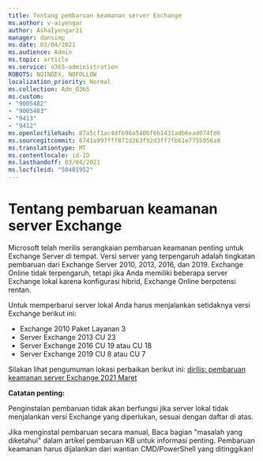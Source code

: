 ```yaml
---
title: Tentang pembaruan keamanan server Exchange
ms.author: v-aiyengar
author: AshaIyengar21
manager: dansimp
ms.date: 03/04/2021
ms.audience: Admin
ms.topic: article
ms.service: o365-administration
ROBOTS: NOINDEX, NOFOLLOW
localization_priority: Normal
ms.collection: Adm_O365
ms.custom:
- "9005482"
- "9005483"
- "9413"
- "9412"
ms.openlocfilehash: 87a5cf1ac4dfb96a5406f6b1431adb6ead074fd6
ms.sourcegitcommit: 6741a997fff871d263f92d3ff7fb61e7755956a9
ms.translationtype: MT
ms.contentlocale: id-ID
ms.lasthandoff: 03/04/2021
ms.locfileid: "50481952"
---
```

# <a name="about-exchange-server-security-updates"></a>Tentang pembaruan keamanan server Exchange

Microsoft telah merilis serangkaian pembaruan keamanan penting untuk Exchange Server di tempat. Versi server yang terpengaruh adalah tingkatan pembaruan dari Exchange Server 2010, 2013, 2016, dan 2019. Exchange Online tidak terpengaruh, tetapi jika Anda memiliki beberapa server Exchange lokal karena konfigurasi hibrid, Exchange Online berpotensi rentan.

Untuk memperbarui server lokal Anda harus menjalankan setidaknya versi Exchange berikut ini:

- Exchange 2010 Paket Layanan 3
- Server Exchange 2013 CU 23
- Server Exchange 2016 CU 19 atau CU 18
- Server Exchange 2019 CU 8 atau CU 7

Silakan lihat pengumuman lokasi perbaikan berikut ini: [dirilis: pembaruan keamanan server Exchange 2021 Maret](https://techcommunity.microsoft.com/t5/exchange-team-blog/released-march-2021-exchange-server-security-updates/ba-p/2175901)

**Catatan penting:**

Penginstalan pembaruan tidak akan berfungsi jika server lokal tidak menjalankan versi Exchange yang diperlukan, sesuai dengan daftar di atas.

Jika menginstal pembaruan secara manual, Baca bagian "masalah yang diketahui" dalam artikel pembaruan KB untuk informasi penting. Pembaruan keamanan harus dijalankan dari wantian CMD/PowerShell yang ditinggikan!
